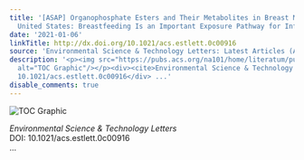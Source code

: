 ```yaml
---
title: '[ASAP] Organophosphate Esters and Their Metabolites in Breast Milk from the
  United States: Breastfeeding Is an Important Exposure Pathway for Infants'
date: '2021-01-06'
linkTitle: http://dx.doi.org/10.1021/acs.estlett.0c00916
source: 'Environmental Science & Technology Letters: Latest Articles (ACS Publications)'
description: '<p><img src="https://pubs.acs.org/na101/home/literatum/publisher/achs/journals/content/estlcu/0/estlcu.ahead-of-print/acs.estlett.0c00916/20210106/images/medium/ez0c00916_0002.gif"
  alt="TOC Graphic"/></p><div><cite>Environmental Science & Technology Letters</cite></div><div>DOI:
  10.1021/acs.estlett.0c00916</div> ...'
disable_comments: true
---
```

<p><img src="https://pubs.acs.org/na101/home/literatum/publisher/achs/journals/content/estlcu/0/estlcu.ahead-of-print/acs.estlett.0c00916/20210106/images/medium/ez0c00916_0002.gif" alt="TOC Graphic"/></p><div><cite>Environmental Science & Technology Letters</cite></div><div>DOI: 10.1021/acs.estlett.0c00916</div> ...